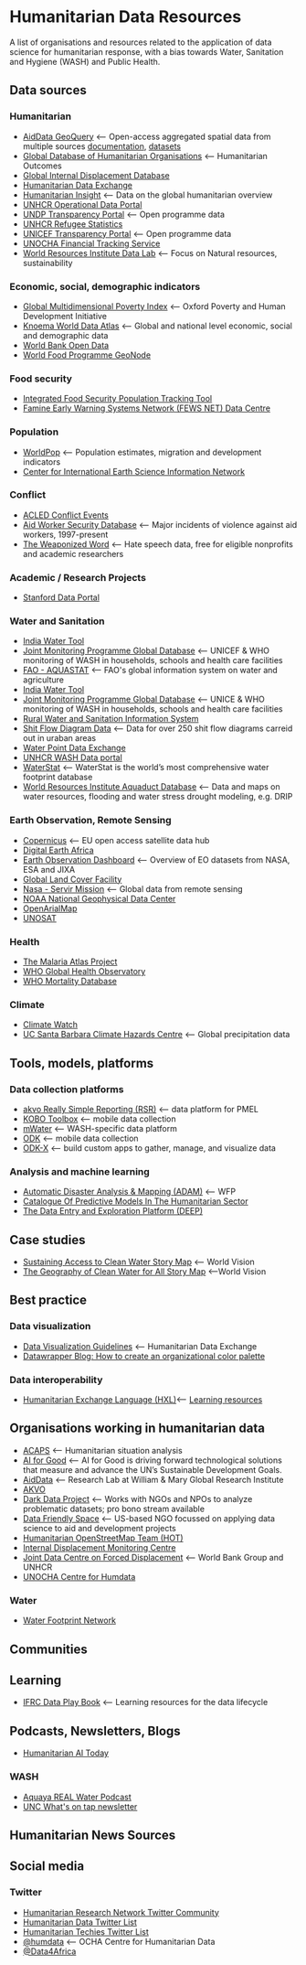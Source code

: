 # Humanitarian Data Resources

 A list of organisations and resources related to the application of data science for humanitarian response, with a bias towards Water, Sanitation and Hygiene (WASH) and Public Health.

## Data sources

### Humanitarian

* [AidData GeoQuery](http://geo.aiddata.org) <-- Open-access aggregated spatial data from multiple sources [documentation](https://www.aiddata.org/geoquery), [datasets](https://www.aiddata.org/geoquery/data-documentation)
* [Global Database of Humanitarian Organisations](https://www.humanitarianoutcomes.org/projects/gdho) <-- Humanitarian Outcomes
* [Global Internal Displacement Database](https://www.internal-displacement.org/database)
* [Humanitarian Data Exchange](https://data.humdata.org)
* [Humanitarian Insight](https://hum-insight.info) <-- Data on the global humanitarian overview
* [UNHCR Operational Data Portal](https://data.unhcr.org)
* [UNDP Transparency Portal](https://open.undp.org) <-- Open programme data
* [UNHCR Refugee Statistics](https://www.unhcr.org/refugee-statistics/)
* [UNICEF Transparency Portal](https://open.unicef.org) <-- Open programme data
* [UNOCHA Financial Tracking Service](https://fts.unocha.org)
* [World Resources Institute Data Lab](https://www.wri.org/data/data-lab) <-- Focus on Natural resources, sustainability

### Economic, social, demographic indicators

* [Global Multidimensional Poverty Index](https://ophi.org.uk/multidimensional-poverty-index/global-mpi-databank/) <-- Oxford Poverty and Human Development Initiative
* [Knoema World Data Atlas](https://knoema.com/atlas/topics/Water) <-- Global and national level economic, social and demographic data
* [World Bank Open Data](https://data.worldbank.org)
* [World Food Programme GeoNode](https://geonode.wfp.org)

### Food security

* [Integrated Food Security Population Tracking Tool](https://www.ipcinfo.org/ipc-country-analysis/population-tracking-tool/en/)
* [Famine Early Warning Systems Network (FEWS NET) Data Centre](https://fews.net/data)

### Population

* [WorldPop](https://www.worldpop.org/datacatalog/) <-- Population estimates, migration and development indicators
* [Center for International Earth Science Information Network](http://sedac.ciesin.columbia.edu/data/set/gpw-v4-population-count-adjusted-to-2015-unwpp-country-totals)

### Conflict

* [ACLED Conflict Events](https://www.aiddata.org/geoquery/data-documentation)
* [Aid Worker Security Database](https://aidworkersecurity.org) <-- Major incidents of violence against aid workers, 1997-present
* [The Weaponized Word](https://weaponizedword.org) <-- Hate speech data, free for eligible nonprofits and academic researchers

### Academic / Research Projects

* [Stanford Data Portal](https://sheftneal9.wixsite.com/fse-data/projects)

### Water and Sanitation

* [India Water Tool](https://www.indiawatertool.in/index.html)
* [Joint Monitoring Programme Global Database](https://washdata.org/data) <-- UNICEF & WHO monitoring of WASH in households, schools and health care facilities
* [FAO - AQUASTAT](https://www.fao.org/aquastat/en/) <-- FAO's global information system on water and agriculture
* [India Water Tool](https://www.indiawatertool.in/index.html)
* [Joint Monitoring Programme Global Database](https://washdata.org/data) <-- UNICE & WHO monitoring of WASH in households, schools and health care facilities
* [Rural Water and Sanitation Information System](http://globalsiasar.org/en)
* [Shit Flow Diagram Data](https://sfd.susana.org/about/sfd-data) <-- Data for over 250 shit flow diagrams carreid out in uraban areas
* [Water Point Data Exchange](https://www.waterpointdata.org/access-data/)
* [UNHCR WASH Data portal](https://wash.unhcr.org/wash-dashboard-for-refugee-settings/)
* [WaterStat](https://waterfootprint.org/en/resources/waterstat/) <-- WaterStat is the world’s most comprehensive water footprint database
* [World Resources Institute Aquaduct Database](https://www.wri.org/aqueduct/data) <-- Data and maps on water resources, flooding and water stress drought modeling, e.g. DRIP

### Earth Observation, Remote Sensing

* [Copernicus](https://www.copernicus.eu/en/access-data) <-- EU open access satellite data hub
* [Digital Earth Africa](https://docs.digitalearthafrica.org/en/latest/data_specs/Landsat_WOfS_specs.html)
* [Earth Observation Dashboard](https://eodashboard.org) <-- Overview of EO datasets from NASA, ESA and JIXA
* [Global Land Cover Facility](http://www.landcover.org)
* [Nasa - Servir Mission](https://gis1.servirglobal.net/geonetwork/srv/eng/catalog.search#/home) <-- Global data from remote sensing
* [NOAA National Geophysical Data Center](https://ngdc.noaa.gov/eog/dmsp/downloadV4composites.html)
* [OpenArialMap](https://openaerialmap.org)
* [UNOSAT](https://unosat.org/products/)

### Health

* [The Malaria Atlas Project](https://malariaatlas.org)
* [WHO Global Health Observatory](https://www.who.int/data/gho)
* [WHO Mortality Database](https://platform.who.int/mortality)

### Climate

* [Climate Watch](https://www.climatewatchdata.org/?source=cait)
* [UC Santa Barbara Climate Hazards Centre](https://www.chc.ucsb.edu/data) <-- Global precipitation data

## Tools, models, platforms

### Data collection platforms

* [akvo Really Simple Reporting (RSR)](https://rsr.akvo.org) <-- data platform for PMEL
* [KOBO Toolbox](https://www.kobotoolbox.org) <-- mobile data collection
* [mWater](https://www.mwater.co) <-- WASH-specific data platform
* [ODK](https://getodk.org) <-- mobile data collection
* [ODK-X](https://odk-x.org) <-- build custom apps to gather, manage, and visualize data

### Analysis and machine learning

* [Automatic Disaster Analysis & Mapping (ADAM)](https://geonode.wfp.org/adam.html) <-- WFP
* [Catalogue Of Predictive Models In The Humanitarian Sector](https://centre.humdata.org/catalogue-for-predictive-models-in-the-humanitarian-sector/)
* [The Data Entry and Exploration Platform (DEEP)](https://thedeep.io)

## Case studies

* [Sustaining Access to Clean Water Story Map](https://storymaps.arcgis.com/stories/85c39ac4702f47b9ae31d744567921f3) <-- World Vision
* [The Geography of Clean Water for All Story Map](https://storymaps.arcgis.com/stories/a73563c0d11b433fa35e0bd10a546087) <--World Vision

## Best practice

### Data visualization

* [Data Visualization Guidelines](https://data.humdata.org/dataviz-guide/) <-- Humanitarian Data Exchange
* [Datawrapper Blog: How to create an organizational color palette](https://blog.datawrapper.de/colors-for-data-vis-style-guides/)

### Data interoperability

* [Humanitarian Exchange Language (HXL)](https://hxlstandard.org)<-- [Learning resources](https://centre.humdata.org/learning-path/hxl/)

## Organisations working in humanitarian data

* [ACAPS](https://www.acaps.org) <-- Humanitarian situation analysis
* [AI for Good](https://ai4good.org/) <-- AI for Good is driving forward technological solutions that measure and advance the UN’s Sustainable Development Goals.
* [AidData](https://www.aiddata.org) <-- Research Lab at William & Mary Global Research Institute
* [AKVO](https://akvo.org)
* [Dark Data Project](https://darkdataproject.org) <-- Works with NGOs and NPOs to analyze problematic datasets; pro bono stream available
* [Data Friendly Space](https://datafriendlyspace.org) <-- US-based NGO focussed on applying data science to aid and development projects
* [Humanitarian OpenStreetMap Team (HOT)](https://www.hotosm.org/)
* [Internal Displacement Monitoring Centre](https://www.internal-displacement.org)
* [Joint Data Centre on Forced Displacement](https://www.jointdatacenter.org/) <-- World Bank Group and UNHCR
* [UNOCHA Centre for Humdata](https://centre.humdata.org/)

### Water

* [Water Footprint Network](https://waterfootprint.org/en/)

## Communities

## Learning

* [IFRC Data Play Book](https://preparecenter.org/toolkit/data-playbook-toolkit-v1/) <-- Learning resources for the data lifecycle

## Podcasts, Newsletters, Blogs

* [Humanitarian AI Today](https://humanitarianai.org/podcasts.html)

### WASH

* [Aquaya REAL Water Podcast](https://aquaya.org/keeping-it-real-for-the-future-of-rural-water-services-delivery/)
* [UNC What's on tap newsletter](https://waterinstitute.unc.edu/our-work/whats-on-tap)

## Humanitarian News Sources

## Social media

### Twitter

* [Humanitarian Research Network Twitter Community](https://twitter.com/i/communities/1508944983432310792)
* [Humanitarian Data Twitter List](https://twitter.com/i/lists/1554542561838174209?s=20)
* [Humanitarian Techies Twitter List](https://twitter.com/i/lists/22764474?s=20)
* [@humdata](https://twitter.com/humdata) <-- OCHA Centre for Humanitarian Data
* [@Data4Africa](http://twitter.com/Data4Africa)
